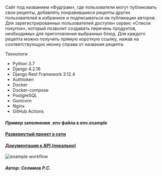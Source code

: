 Сайт под названием «Фудграм», где пользователи могут публиковать свои рецепты, добавлять понравившиеся рецепты других пользователей в избранное и подписываться на публикации авторов. Для зарегистрированных пользователей доступен сервис «Список покупок», который позволит создавать перечень продуктов, необходимых для приготовления выбранных блюд.
Для каждого рецепта можно получить прямую короткую ссылку, нажав на соответствующую иконку справа от названия рецепта. 



Технологи

- Python 3.7
- Django 4.2.16
- Django Rest Framework 3.12.4
- Authtoken
- Docker
- Docker-compose
- PostgreSQL
- Gunicorn
- Nginx
- GitHub Actions

#### Пример заполнения .env файла в env.example ####

#### [Развернутый проект в сети](https://ruspraktikum.hopto.org/) ####
#### [Документация к API (локально)](localhost:8000/api/docs/) ####
![example workflow](https://github.com/y353x/foodgram/actions/workflows/main.yml/badge.svg)
##### Автор: Селимов Р.С. #####

